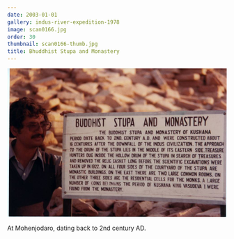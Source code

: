 ```yaml
---
date: 2003-01-01
gallery: indus-river-expedition-1978
image: scan0166.jpg
order: 30
thumbnail: scan0166-thumb.jpg
title: Bhuddhist Stupa and Monastery
---
```


![Bhuddhist Stupa and Monastery](./scan0166.jpg)

At Mohenjodaro, dating back to 2nd century AD.